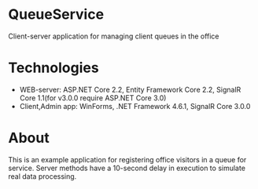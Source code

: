 # QueueService
Client-server application for managing client queues in the office
# Technologies
- WEB-server: ASP.NET Core 2.2, Entity Framework Core 2.2, SignalR Core 1.1(for v3.0.0 require ASP.NET Core 3.0)
- Client,Admin app: WinForms, .NET Framework 4.6.1, SignalR Core 3.0.0
# About
This is an example application for registering office visitors in a queue for service. Server methods have a 10-second delay in execution to simulate real data processing.
